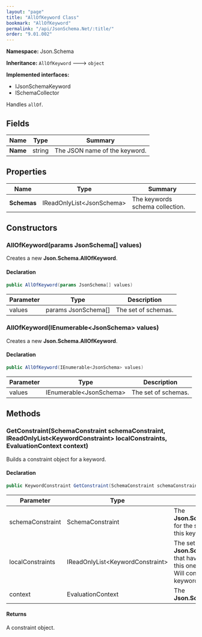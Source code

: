 ```yaml
---
layout: "page"
title: "AllOfKeyword Class"
bookmark: "AllOfKeyword"
permalink: "/api/JsonSchema.Net/:title/"
order: "9.01.002"
---
```

**Namespace:** Json.Schema

**Inheritance:**
`AllOfKeyword`
 🡒 
`object`

**Implemented interfaces:**

- IJsonSchemaKeyword
- ISchemaCollector

Handles `allOf`.

## Fields

| Name | Type | Summary |
|---|---|---|
| **Name** | string | The JSON name of the keyword. |

## Properties

| Name | Type | Summary |
|---|---|---|
| **Schemas** | IReadOnlyList\<JsonSchema\> | The keywords schema collection. |

## Constructors

### AllOfKeyword(params JsonSchema[] values)

Creates a new **Json.Schema.AllOfKeyword**.

#### Declaration

```c#
public AllOfKeyword(params JsonSchema[] values)
```

| Parameter | Type | Description |
|---|---|---|
| values | params JsonSchema[] | The set of schemas. |


### AllOfKeyword(IEnumerable\<JsonSchema\> values)

Creates a new **Json.Schema.AllOfKeyword**.

#### Declaration

```c#
public AllOfKeyword(IEnumerable<JsonSchema> values)
```

| Parameter | Type | Description |
|---|---|---|
| values | IEnumerable\<JsonSchema\> | The set of schemas. |


## Methods

### GetConstraint(SchemaConstraint schemaConstraint, IReadOnlyList\<KeywordConstraint\> localConstraints, EvaluationContext context)

Builds a constraint object for a keyword.

#### Declaration

```c#
public KeywordConstraint GetConstraint(SchemaConstraint schemaConstraint, IReadOnlyList<KeywordConstraint> localConstraints, EvaluationContext context)
```

| Parameter | Type | Description |
|---|---|---|
| schemaConstraint | SchemaConstraint | The **Json.Schema.SchemaConstraint** for the schema object that houses this keyword. |
| localConstraints | IReadOnlyList\<KeywordConstraint\> | The set of other **Json.Schema.KeywordConstraint**s that have been processed prior to this one.<br>Will contain the constraints for keyword dependencies. |
| context | EvaluationContext | The **Json.Schema.EvaluationContext**. |


#### Returns

A constraint object.

